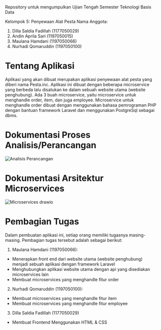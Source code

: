 Repository untuk mengumpulkan Ujian Tengah Semester Teknologi Basis Data

Kelompok 5: Penyewaan Alat Pesta
Nama Anggota:
1. Dilla Saldia Fadillah (1177050029)
2. Andin Aprila Sari (1197050015)
3. Maulana Hamdani (1197050066)
4. Nurhadi Qomaruddin (1197050100)

# Tentang Aplikasi
Aplikasi yang akan dibuat merupakan aplikasi penyewaan alat pesta yang diberi nama Pesta.inc. Aplikasi ini dibuat dengan beberapa microservice yang berbeda lalu disatukan ke dalam sebuah website utama (website penghubung). Ada 3 buah microservice, yaitu microservice untuk menghandle order, item, dan juga employee. Microservice untuk menghandle order dibuat dengan menggunakan bahasa pemrograman PHP dengan bantuan framework Laravel dan menggunakan PostgreSql sebagai dbms. 


# Dokumentasi Proses Analisis/Perancangan
![Analisis Perancangan](https://user-images.githubusercontent.com/92593820/198835379-780c1cd8-c160-4b1a-8b93-72505cea4272.png)




# Dokumentasi Arsitektur Microservices
![Microservices drawio](https://user-images.githubusercontent.com/92593820/198835277-f0925a40-ca2d-4a2e-9f8a-532c232d1241.png)


# Pembagian Tugas
Dalam pembuatan aplikasi ini, setiap orang memiliki tugasnya masing-masing. Pembagian tugas tersebut adalah sebagai berikut: 

1. Maulana Hamdani (1197050066): 
- Menerapkan front end dari website utama (website penghubung) menjadi sebuah aplikasi dengan framework Laravel
- Menghubungkan aplikasi website utama dengan api yang disediakan microservices lain 
- Membuat microservices yang menghandle fitur order

2. Nurhadi Qomaruddin (1197050100):
- Membuat microservices yang menghandle fitur item
- Membuat microservices yang menghandle fitur employee

3. Dilla Saldia Fadillah (1177050029)
- Membuat Frontend Menggunakan HTML & CSS
